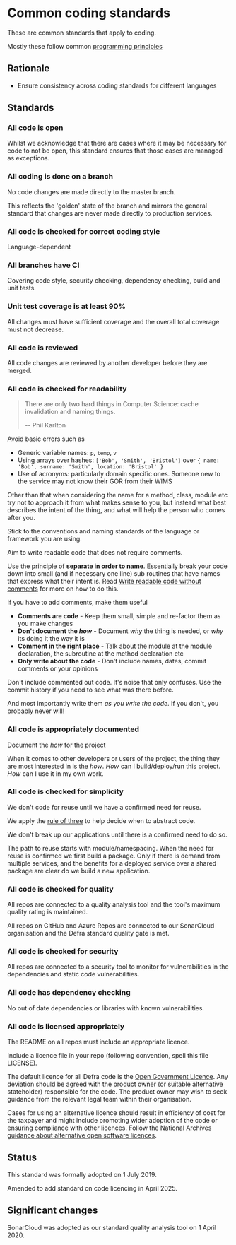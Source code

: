 # Common coding standards

These are common standards that apply to coding.

Mostly these follow common [programming principles](https://en.wikipedia.org/wiki/Category:Programming_principles)

## Rationale

- Ensure consistency across coding standards for different languages

## Standards

### All code is open

Whilst we acknowledge that there are cases where it may be necessary for code to not be open, this standard ensures that those cases are managed as exceptions.

### All coding is done on a branch

No code changes are made directly to the master branch.

This reflects the 'golden' state of the branch and mirrors the general standard that changes are never made directly to production services.

### All code is checked for correct coding style

Language-dependent

### All branches have CI

Covering code style, security checking, dependency checking, build and unit tests.

### Unit test coverage is at least 90%

All changes must have sufficient coverage and the overall total coverage must not decrease.

### All code is reviewed

All code changes are reviewed by another developer before they are merged.

### All code is checked for readability

> There are only two hard things in Computer Science: cache invalidation and naming things.
>
> -- Phil Karlton

Avoid basic errors such as

- Generic variable names: `p`, `temp`, `v`
- Using arrays over hashes: `['Bob', 'Smith', 'Bristol']` over `{ name: 'Bob', surname: 'Smith', location: 'Bristol' }`
- Use of acronyms: particularly domain specific ones. Someone new to the service may not know their GOR from their WIMS

Other than that when considering the name for a method, class, module etc try not to approach it from what makes sense to you, but instead what best describes the intent of the thing, and what will help the person who comes after you.

Stick to the conventions and naming standards of the language or framework you are using.

Aim to write readable code that does not require comments.

Use the principle of **separate in order to name**. Essentially break your code down into small (and if necessary one line) sub routines that have names that express what their intent is. Read [Write readable code without comments](http://www.wikihow.com/Write-Readable-Code-Without-Comments) for more on how to do this.

If you have to add comments, make them useful

- **Comments are code** - Keep them small, simple and re-factor them as you make changes
- **Don't document the _how_** - Document *why* the thing is needed, or *why* its doing it the way it is
- **Comment in the right place** - Talk about the module at the module declaration, the subroutine at the method declaration etc
- **Only write about the code** - Don't include names, dates, commit comments or your opinions

Don't include commented out code. It's noise that only confuses. Use the commit history if you need to see what was there before.

And most importantly write them *as you write the code*. If you don't, you probably never will!

### All code is appropriately documented

Document the *how* for the project

When it comes to other developers or users of the project, the thing they are most interested in is the *how*. *How* can I build/deploy/run this project. *How* can I use it in my own work.

### All code is checked for simplicity

We don't code for reuse until we have a confirmed need for reuse.

We apply the [rule of three](https://en.wikipedia.org/wiki/Rule_of_three_(computer_programming)) to help decide when to abstract code.

We don't break up our applications until there is a confirmed need to do so.

The path to reuse starts with module/namespacing. When the need for reuse is confirmed we first build a package. Only if there is demand from multiple services, and the benefits for a deployed service over a shared package are clear do we build a new application.

### All code is checked for quality

All repos are connected to a quality analysis tool and the tool's maximum quality rating is maintained.

All repos on GitHub and Azure Repos are connected to our SonarCloud organisation and the Defra standard quality gate is met.

### All code is checked for security

All repos are connected to a security tool to monitor for vulnerabilities in the dependencies and static code vulnerabilities.

### All code has dependency checking

No out of date dependencies or libraries with known vulnerabilities.

### All code is licensed appropriately

The README on all repos must include an appropriate licence.

Include a licence file in your repo (following convention, spell this file LICENSE).

The default licence for all Defra code is the [Open Government Licence](http://www.nationalarchives.gov.uk/doc/open-government-licence/version/3/). Any deviation should be agreed with the product owner (or suitable alternative stateholder) responsible for the code. The product owner may wish to seek guidance from the relevant legal team within their organisation.

Cases for using an alternative licence should result in efficiency of cost for the taxpayer and might include promoting wider adoption of the code or ensuring compliance with other licences. Follow the National Archives [guidance about alternative open software licences](http://www.nationalarchives.gov.uk/information-management/re-using-public-sector-information/uk-government-licensing-framework/open-government-licence/open-software-licences/).

## Status

This standard was formally adopted on 1 July 2019.

Amended to add standard on code licencing in April 2025.

## Significant changes

SonarCloud was adopted as our standard quality analysis tool on 1 April 2020.
